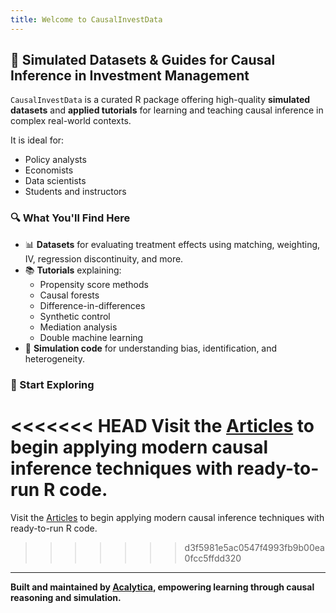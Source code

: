```yaml
---
title: Welcome to CausalInvestData
---
```


## 🧠 Simulated Datasets & Guides for Causal Inference in Investment Management

`CausalInvestData` is a curated R package offering high-quality **simulated datasets** and **applied tutorials** for learning and teaching causal inference in complex real-world contexts.

It is ideal for:
- Policy analysts
- Economists
- Data scientists
- Students and instructors

### 🔍 What You'll Find Here

- 📊 **Datasets** for evaluating treatment effects using matching, weighting, IV, regression discontinuity, and more.
- 📚 **Tutorials** explaining:
  - Propensity score methods
  - Causal forests
  - Difference-in-differences
  - Synthetic control
  - Mediation analysis
  - Double machine learning
- 🧪 **Simulation code** for understanding bias, identification, and heterogeneity.

### 🚀 Start Exploring

<<<<<<< HEAD
Visit the [Articles](https://edzai.github.io/CausalInvestData/articles/index.html) to begin applying modern causal inference techniques with ready-to-run R code.
=======
Visit the [Articles](/articles/index.html) to begin applying modern causal inference techniques with ready-to-run R code.
>>>>>>> d3f5981e5ac0547f4993fb9b00ea0fcc5ffdd320

---

**Built and maintained by [Acalytica](https://acalytica.com), empowering learning through causal reasoning and simulation.**
